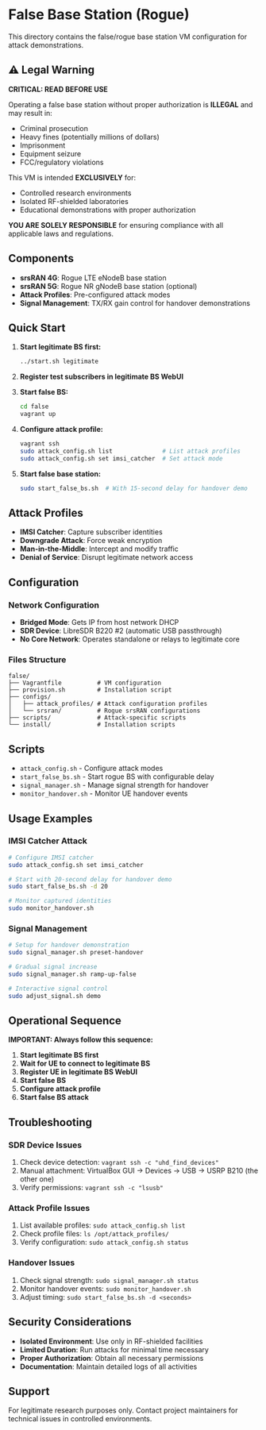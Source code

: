 # False Base Station (Rogue)

This directory contains the false/rogue base station VM configuration for attack demonstrations.

## ⚠️ Legal Warning

**CRITICAL: READ BEFORE USE**

Operating a false base station without proper authorization is **ILLEGAL** and may result in:

- Criminal prosecution
- Heavy fines (potentially millions of dollars)
- Imprisonment
- Equipment seizure
- FCC/regulatory violations

This VM is intended **EXCLUSIVELY** for:
- Controlled research environments
- Isolated RF-shielded laboratories
- Educational demonstrations with proper authorization

**YOU ARE SOLELY RESPONSIBLE** for ensuring compliance with all applicable laws and regulations.

## Components

- **srsRAN 4G**: Rogue LTE eNodeB base station
- **srsRAN 5G**: Rogue NR gNodeB base station (optional)
- **Attack Profiles**: Pre-configured attack modes
- **Signal Management**: TX/RX gain control for handover demonstrations

## Quick Start

1. **Start legitimate BS first:**
   ```bash
   ../start.sh legitimate
   ```

2. **Register test subscribers in legitimate BS WebUI**

3. **Start false BS:**
   ```bash
   cd false
   vagrant up
   ```

4. **Configure attack profile:**
   ```bash
   vagrant ssh
   sudo attack_config.sh list              # List attack profiles
   sudo attack_config.sh set imsi_catcher  # Set attack mode
   ```

5. **Start false base station:**
   ```bash
   sudo start_false_bs.sh  # With 15-second delay for handover demo
   ```

## Attack Profiles

- **IMSI Catcher**: Capture subscriber identities
- **Downgrade Attack**: Force weak encryption
- **Man-in-the-Middle**: Intercept and modify traffic
- **Denial of Service**: Disrupt legitimate network access

## Configuration

### Network Configuration

- **Bridged Mode**: Gets IP from host network DHCP
- **SDR Device**: LibreSDR B220 #2 (automatic USB passthrough)
- **No Core Network**: Operates standalone or relays to legitimate core

### Files Structure

```
false/
├── Vagrantfile          # VM configuration
├── provision.sh         # Installation script
├── configs/
│   ├── attack_profiles/ # Attack configuration profiles
│   └── srsran/          # Rogue srsRAN configurations
├── scripts/             # Attack-specific scripts
└── install/             # Installation scripts
```

## Scripts

- `attack_config.sh` - Configure attack modes
- `start_false_bs.sh` - Start rogue BS with configurable delay
- `signal_manager.sh` - Manage signal strength for handover
- `monitor_handover.sh` - Monitor UE handover events

## Usage Examples

### IMSI Catcher Attack

```bash
# Configure IMSI catcher
sudo attack_config.sh set imsi_catcher

# Start with 20-second delay for handover demo
sudo start_false_bs.sh -d 20

# Monitor captured identities
sudo monitor_handover.sh
```

### Signal Management

```bash
# Setup for handover demonstration
sudo signal_manager.sh preset-handover

# Gradual signal increase
sudo signal_manager.sh ramp-up-false

# Interactive signal control
sudo adjust_signal.sh demo
```

## Operational Sequence

**IMPORTANT: Always follow this sequence:**

1. **Start legitimate BS first**
2. **Wait for UE to connect to legitimate BS**
3. **Register UE in legitimate BS WebUI**
4. **Start false BS**
5. **Configure attack profile**
6. **Start false BS attack**

## Troubleshooting

### SDR Device Issues

1. Check device detection: `vagrant ssh -c "uhd_find_devices"`
2. Manual attachment: VirtualBox GUI → Devices → USB → USRP B210 (the other one)
3. Verify permissions: `vagrant ssh -c "lsusb"`

### Attack Profile Issues

1. List available profiles: `sudo attack_config.sh list`
2. Check profile files: `ls /opt/attack_profiles/`
3. Verify configuration: `sudo attack_config.sh status`

### Handover Issues

1. Check signal strength: `sudo signal_manager.sh status`
2. Monitor handover events: `sudo monitor_handover.sh`
3. Adjust timing: `sudo start_false_bs.sh -d <seconds>`

## Security Considerations

- **Isolated Environment**: Use only in RF-shielded facilities
- **Limited Duration**: Run attacks for minimal time necessary
- **Proper Authorization**: Obtain all necessary permissions
- **Documentation**: Maintain detailed logs of all activities

## Support

For legitimate research purposes only. Contact project maintainers for technical issues in controlled environments.
